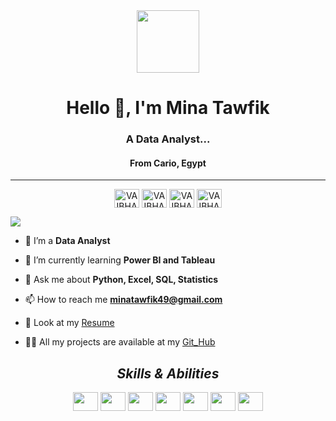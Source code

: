 <div align="center">
      <img src="https://www.caxsol.com/assets/img/data-analysis.gif" width="100" />
</div>   
<h1 align="center">Hello 👋, I'm Mina Tawfik</h1>
<h3 align="center"> A Data Analyst...</h3>
<h4 align='center' >From Cario, Egypt </h4>
<hr>
<p align="center">
    <a href="https://www.linkedin.com/in/mina-tawfik-41570a218" target="_blank"><img align="center"
             src="https://raw.githubusercontent.com/rahuldkjain/github-profile-readme-generator/master/src/images/icons/Social/linked-in-alt.svg"
            alt="VAIBHAV" height="30" width="40" /></a>
     <a href="https://www.datacamp.com/portfolio/MinaTawfik" target="_blank"><img align="center"
             src="https://www.svgrepo.com/show/349332/datacamp.svg"
            alt="VAIBHAV" height="30" width="40" /></a>
      <a href="https://www.coursera.org/user/495f803ff9e7a962c2922bc8102ff104" target="_blank"><img align="center"
             src="https://www.svgrepo.com/show/353608/coursera.svg"
            alt="VAIBHAV" height="30" width="40" /></a>
      <a href="https://www.kaggle.com/minaaa01" target="_blank"><img align="center"
             src="https://www.svgrepo.com/show/349422/kaggle.svg"
            alt="VAIBHAV" height="30" width="40" /></a>
 <p align="left"> <img src="https://komarev.com/ghpvc/?username=Minaaa01&label=PROFILE+VIEWS&color=lightgrey&style=plastic"/></p>

- 🔭 I’m a **Data Analyst**

- 🌱 I’m currently learning **Power BI and Tableau**

- 💬 Ask me about **Python, Excel, SQL, Statistics**

- 📫 How to reach me
 **minatawfik49@gmail.com**
- 📃 Look at my [Resume](https://drive.google.com/file/d/1g11cNloWcliCzsbyffEpu8MDctAQI8jD/view?usp=sharing) 

- 👨‍💻 All my projects are available at my [Git_Hub](https://github.com/Minaaa01)

<h2 align="center"><i>Skills & Abilities</i></h2>
<p align="center">
    <a target="_blank"><img align="center"
             src="https://www.svgrepo.com/show/303251/mysql-logo.svg"
             height="30" width="40" /></a>
     <a target="_blank"><img align="center"
             src="https://www.svgrepo.com/show/452091/python.svg"
             height="30" width="40" /></a>
      <a target="_blank"><img align="center"
             src="https://www.svgrepo.com/show/499816/database.svg"
             height="30" width="40" /></a>
      <a target="_blank"><img align="center"
             src="https://www.svgrepo.com/show/452210/git.svg"
             height="30" width="40" /></a>
      <a target="_blank"><img align="center"
             src="https://www.svgrepo.com/show/373590/excel2.svg"
             height="30" width="40" /></a>
      <a target="_blank"><img align="center"
             src="https://www.svgrepo.com/show/354428/tableau-icon.svg"
             height="30" width="40" /></a>
      <a target="_blank"><img align="center"
             src="https://logohistory.net/wp-content/uploads/2023/05/Power-BI-Symbol.png"
             height="30" width="40" /></a>
